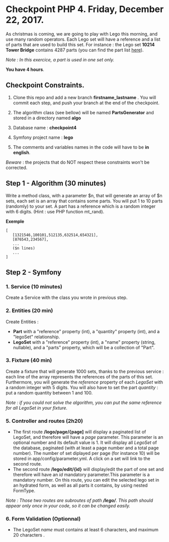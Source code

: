 # Checkpoint PHP 4. Friday, December 22, 2017.

As christmas is coming, we are going to play with Lego this morning, and use many random operators. Each Lego set will have a reference and a list of parts that are used to build this set. For instance : the Lego set **10214 Tower Bridge** contains 4287 parts  (you can find the part list [here](https://www.bricklink.com/catalogItemInv.asp?S=10214-1)). 

*Note : In this exercice, a part is used in one set only.*

**You have 4 hours**.

## Checkpoint Constraints. 

1. Clone this repo and add a new branch **firstname_lastname** . You will commit each step, and push your branch at the end of the checkpoint. 

2. The algorithm class (see bellow) will be named **PartsGenerator** and stored in a directory named **algo**

3. Database name : **checkpoint4**

4. Symfony project name : **lego**

5. The comments and variables names in the code will have to be **in english**.


*Beware* : the projects that do NOT respect these constraints won't be corrected.

## Step 1 - Algorithm (30  minutes)

Write a method class, with a parameter $n, that will generate an array of $n sets, each set is an array that contains some parts. You will put 1 to 10 parts (randomly) to your set. A part has a reference which is a random integer with 6 digits. (Hint : use PHP function mt_rand). 





**Exemple** 
```
[
   [1321546,100101,512135,632514,654321],
   [876543,234567],
   ... 
   ($n lines)
   ...
]
```   

## Step 2 - Symfony

### 1. Service (10 minutes)
Create a Service with the class you wrote in previous step. 

### 2. Entities (20 min)
Create Entities : 
- **Part** with a "reference" property (int), a "quantity" property (int), and a "legoSet" relationship.
- **LegoSet** with a "reference" property (int), a "name" property (string, nullable), and a "parts" property, which will be a collection of "Part".  

### 3. Fixture (40 min)
Create a fixture that will generate 1000 sets, thanks to the previous service : each line of the array represents the references of the parts of this set. Furthermore, you will generate the *reference* property of each *LegoSet* with a random integer with 5 digits. You will also have to set the part *quantity* : put a random quantity between 1 and 100.

*Note : if you could not solve the algorithm, you can put the same reference for all LegoSet in your fixture.*


### 5. Controller and routes (2h20)
- The first route **/logo/page/{page]** will display a paginated list of LegoSet, and therefore will have a *page* parameter. This parameter is an optional number and its default value is 1. It will display all *LegoSet* of the database, paginated (with at least a page number and a total page number). The number of set diplayed per page (for instance 10) will be stored in app/config/parameter.yml. A click on a set will link to the second route. 
- The second route **/lego/edit/{id}** will display/edit the part of one set and therefore will have an *id* mandatory parameter.This parameter is a mandatory number. On this route, you can edit the selected lego set in an hydrated form, as well as all parts it contains, by using nested FormType.

*Note : Those two routes are subroutes of path **/lego/**. This path should appear only once in your code, so it can be changed easily.*

### 6. Form Validation (Optionnal)
- The LegoSet *name* must contains at least 6 characters, and maximum 20 characters .
